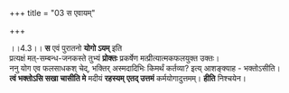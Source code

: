 +++
title = "03 स एवायम्"

+++
  
  
।।4.3।। **स** एवं पुरातनो **योगो ऽयम्** इति  
प्रत्यक्षं मत्-सम्बन्ध-जनकस्ते तुभ्यं **प्रोक्तः** प्रकर्षेण मत्प्रीत्यात्मकफलयुक्त उक्तः।  
ननु योग एव फलसाधकश् चेद्, भक्तिर् अस्मदादिभिः किमर्थं कर्तव्या? इत्य् आशङ्क्याह - भक्तोऽसीति।  
**त्वं भक्तोऽसि सखा चासीति मे** मदीयं **रहस्यम्** **एतद् उत्तमं** कर्मयोगादुत्तमम्।
**हीति** निश्चयेन।  
  
